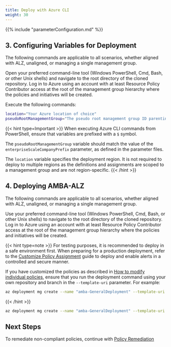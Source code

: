 ```yaml
---
title: Deploy with Azure CLI
weight: 30
---
```


{{% include "parameterConfiguration.md" %}}

## 3. Configuring Variables for Deployment

The following commands are applicable to all scenarios, whether aligned with ALZ, unaligned, or managing a single management group.

Open your preferred command-line tool (Windows PowerShell, Cmd, Bash, or other Unix shells) and navigate to the root directory of the cloned repository. Log in to Azure using an account with at least Resource Policy Contributor access at the root of the management group hierarchy where the policies and initiatives will be created.

Execute the following commands:

```bash
location="Your Azure location of choice"
pseudoRootManagementGroup="The pseudo root management group ID parenting the identity, management, and connectivity management groups"
```

{{< hint type=Important >}}
When executing Azure CLI commands from PowerShell, ensure that variables are prefixed with a `$` symbol.

The `pseudoRootManagementGroup` variable should match the value of the `enterpriseScaleCompanyPrefix` parameter, as defined in the parameter files.

The `location` variable specifies the deployment region. It is not required to deploy to multiple regions as the definitions and assignments are scoped to a management group and are not region-specific.
{{< /hint >}}

## 4. Deploying AMBA-ALZ

The following commands are applicable to all scenarios, whether aligned with ALZ, unaligned, or managing a single management group.

Use your preferred command-line tool (Windows PowerShell, Cmd, Bash, or other Unix shells) to navigate to the root directory of the cloned repository. Log in to Azure using an account with at least Resource Policy Contributor access at the root of the management group hierarchy where the policies and initiatives will be created.

{{< hint type=note >}}
For testing purposes, it is recommended to deploy in a safe environment first. When preparing for a production deployment, refer to the [Customize Policy Assignment](../Customize-Policy-Assignment) guide to deploy and enable alerts in a controlled and secure manner.

If you have customized the policies as described in [How to modify individual policies](../Introduction-to-deploying-the-ALZ-Pattern#how-to-modify-individual-policies), ensure that you run the deployment command using your own repository and branch in the `--template-uri` parameter. For example:

  ```bash
  az deployment mg create --name "amba-GeneralDeployment" --template-uri https://raw.githubusercontent.com/***YourGithubFork***/azure-monitor-baseline-alerts/***main or branchname***/patterns/alz/alzArm.json --location $location --management-group-id $pseudoRootManagementGroup --parameters ".\patterns\alz\alzArm.param.json"
  ```

{{< /hint >}}

```bash
az deployment mg create --name "amba-GeneralDeployment" --template-uri https://raw.githubusercontent.com/Azure/azure-monitor-baseline-alerts/2024-11-01/patterns/alz/alzArm.json --location $location --management-group-id $pseudoRootManagementGroup --parameters ".\patterns\alz\alzArm.param.json"
```

## Next Steps

To remediate non-compliant policies, continue with [Policy Remediation](../Remediate-Policies)
